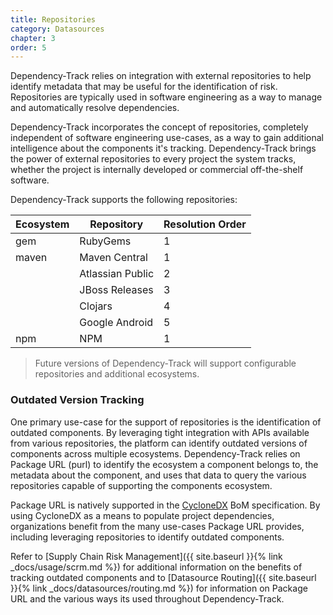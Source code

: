 ```yaml
---
title: Repositories
category: Datasources
chapter: 3
order: 5
---
```


Dependency-Track relies on integration with external repositories to help identify metadata that may be useful
for the identification of risk. Repositories are typically used in software engineering as a way to manage and 
automatically resolve dependencies.

Dependency-Track incorporates the concept of repositories, completely independent of software engineering use-cases, 
as a way to gain additional intelligence about the components it's tracking. Dependency-Track brings the power of
external repositories to every project the system tracks, whether the project is internally developed or commercial
off-the-shelf software.

Dependency-Track supports the following repositories:

| Ecosystem | Repository       | Resolution Order |
| --------- | ---------------- | ---------------- |
| gem       | RubyGems         | 1 |
| maven     | Maven Central    | 1 |
|           | Atlassian Public | 2 |
|           | JBoss Releases   | 3 |
|           | Clojars          | 4 |
|           | Google Android   | 5 |
| npm       | NPM              | 1 |


> Future versions of Dependency-Track will support configurable repositories and additional ecosystems.


### Outdated Version Tracking

One primary use-case for the support of repositories is the identification of outdated components. By leveraging tight 
integration with APIs available from various repositories, the platform can identify outdated versions of components 
across multiple ecosystems. Dependency-Track relies on Package URL (purl) to identify the ecosystem a component belongs 
to, the metadata about the component, and uses that data to query the various repositories capable of supporting the 
components ecosystem.

Package URL is natively supported in the [CycloneDX](http://cyclonedx.org/) BoM specification. By using CycloneDX as a 
means to populate project dependencies, organizations benefit from the many use-cases Package URL provides, including
leveraging repositories to identify outdated components.

Refer to [Supply Chain Risk Management]({{ site.baseurl }}{% link _docs/usage/scrm.md %}) for additional information on
the benefits of tracking outdated components and to [Datasource Routing]({{ site.baseurl }}{% link _docs/datasources/routing.md %})
for information on Package URL and the various ways its used throughout Dependency-Track.